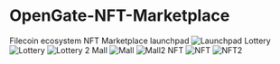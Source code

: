 # OpenGate-NFT-Marketplace
Filecoin ecosystem NFT Marketplace
launchpad 
![Launchpad](https://user-images.githubusercontent.com/117976412/221528264-ae5ff620-8e74-4866-8780-951062ab75c3.jpeg)
Lottery
![Lottery](https://user-images.githubusercontent.com/117976412/221528641-68c5fb34-d4a3-458b-8050-2bc498df4b96.jpeg)
![Lottery 2](https://user-images.githubusercontent.com/117976412/221528685-97adb223-a89c-43fb-a1f4-e9388ebc8b97.jpeg)
Mall
![Mall](https://user-images.githubusercontent.com/117976412/221528860-43478fb9-b170-463f-b289-e595d1f50b24.jpeg)
![Mall2](https://user-images.githubusercontent.com/117976412/221528880-1fd785cf-45c9-4557-a092-c5bf9e90ae9e.jpeg)
NFT
![NFT](https://user-images.githubusercontent.com/117976412/221528934-f165ffd2-6bdb-4fa9-984b-eafa24b4ed4a.jpeg)
![NFT2](https://user-images.githubusercontent.com/117976412/221528958-08799c8d-fe1e-4044-bcec-70435f5c8517.jpeg)
